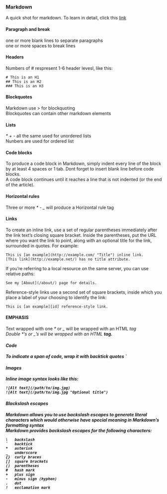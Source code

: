 ### Markdown

A quick shot for markdown. To learn in detail, click this [link](https://daringfireball.net/projects/markdown/)

#### Paragraph and break
one or more blank lines to separate paragraphs  
one or more spaces to break lines

#### Headers
Numbers of # respresent 1-6 header levesl, like this:

	# This is an H1  
	## This is an H2  
	### This is an H3

#### Blockquotes
Markdown use > for blockquoting  
Blockquotes can contain other markdown elements

#### Lists
_*_ _+_ _-_ all the same used for unordered lists  
Nunbers are used for ordered list

#### Code blocks
To produce a code block in Markdown, simply indent every line of the block by at least 4 spaces or 1 tab. Dont forget to insert blank line before code blocks.  
A code block continues until it reaches a line that is not indented (or the end of the article).

#### Horizontal rules
Three or more _*_ _-_ _\__ will produce a Horizontal rule tag

#### Links
To create an inline link, use a set of regular parentheses immediately after the link text’s closing square bracket. Inside the parentheses, put the URL where you want the link to point, along with an optional title for the link, surrounded in quotes. For example:

	This is [an example](http://example.com/ "Title") inline link.
	[This link](http://example.net/) has no title attribute.
If you’re referring to a local resource on the same server, you can use relative paths:

	See my [About](/about/) page for details.  
Reference-style links use a second set of square brackets, inside which you place a label of your choosing to identify the link:

	This is [an example][id] reference-style link.
#### EMPHASIS
Text wrapped with one _*_ or _\__ will be wrapped with an HTML <em> tag  
Double _*_’s or _\__’s will be wrapped with an HTML <strong> tag.

#### Code
To indicate a span of code, wrap it with backtick quotes _\`_

#### Images
Inline image syntax looks like this:

	![Alt text](/path/to/img.jpg)
	![Alt text](/path/to/img.jpg "Optional title")
#### Blackslash escapes
Markdown allows you to use backslash escapes to generate literal characters which would otherwise have special meaning in Markdown’s formatting syntax  
Markdown provides backslash escapes for the following characters:

	\   backslash
	`   backtick
	*   asterisk
	_   underscore
	{}  curly braces
	[]  square brackets
	()  parentheses
	#   hash mark
	+   plus sign
	-   minus sign (hyphen)
	.   dot
	!   exclamation mark